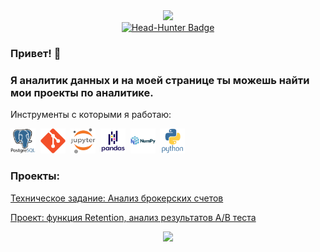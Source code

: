 <div id="header" align="center">
  <img src="https://media.giphy.com/media/JWuBH9rCO2uZuHBFpm/giphy.gif" width="200"/>
</div>

<div id="badges" align="center">
  <a href="https://nn.hh.ru/resume/9bda387eff0b5e705d0039ed1f505242486579">
    <img src="https://img.shields.io/badge/Head_Hunter-red?style=for-the-badge&logo=headhunter&logoColor=white" alt="Head-Hunter Badge"/>
  </a>
</div>

### Привет! 👋
### Я аналитик данных и на моей странице ты можешь найти мои проекты по аналитике.
Инструменты с которыми я работаю:

<div>
<img src="https://github.com/devicons/devicon/blob/master/icons/postgresql/postgresql-original-wordmark.svg" title="postgresql"  alt="postgresql" width="40" height="40"/>&nbsp;
<img src="https://github.com/devicons/devicon/blob/master/icons/git/git-original.svg" title="Git"  alt="Git" width="40" height="40"/>&nbsp;
<img src="https://github.com/devicons/devicon/blob/master/icons/jupyter/jupyter-original-wordmark.svg" title="Git"  alt="Git" width="40" height="40"/>&nbsp;
<img src="https://github.com/devicons/devicon/blob/master/icons/pandas/pandas-original-wordmark.svg" title="pandas"  alt="pandas" width="40" height="40"/>&nbsp;
<img src="https://github.com/devicons/devicon/blob/master/icons/numpy/numpy-original-wordmark.svg" title="numpy"  alt="numpy" width="40" height="40"/>&nbsp;
<img src="https://github.com/devicons/devicon/blob/master/icons/python/python-original-wordmark.svg" title="python"  alt="python" width="40" height="40"/>&nbsp;
</div>

### Проекты:

[Техническое задание: Анализ брокерских счетов](https://github.com/AntonAlyapin/AntonAlyapin/tree/%D0%90%D0%BD%D0%B0%D0%BB%D0%B8%D0%B7_%D0%B1%D1%80%D0%BE%D0%BA%D0%B5%D1%80%D1%81%D0%BA%D0%B8%D1%85_%D1%81%D1%87%D0%B5%D1%82%D0%BE%D0%B2)

[Проект: функция Retention, анализ результатов A/B теста](https://github.com/AntonAlyapin/AntonAlyapin/blob/%D0%9F%D1%80%D0%BE%D0%B5%D0%BA%D1%82_Retention/project_retention.ipynb)
<div align="center">
  <img src="https://media.giphy.com/media/wwg1suUiTbCY8H8vIA/giphy-downsized-large.gif" width="400"/>
</div>




<!--
**AntonAlyapin/AntonAlyapin** is a ✨ _special_ ✨ repository because its `README.md` (this file) appears on your GitHub profile.

Here are some ideas to get you started:

- 🔭 I’m currently working on ...
- 🌱 I’m currently learning ...
- 👯 I’m looking to collaborate on ...
- 🤔 I’m looking for help with ...
- 💬 Ask me about ...
- 📫 How to reach me: ...
- 😄 Pronouns: ...
- ⚡ Fun fact: ...
-->
